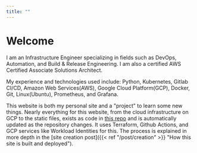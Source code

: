 ```yaml
---
title: ""
---
```


# Welcome
I am an Infrastructure Engineer specializing in fields such as DevOps, Automation, and Build & Release Engineering. I am also a certified AWS Certified Associate Solutions Architect.

My experience and technologies used include: Python, Kubernetes, Gitlab CI/CD, Amazon Web Services(AWS), Google Cloud Platform(GCP), Docker, Git, Linux(Ubuntu), Prometheus, and Grafana.

This website is both my personal site and a "project" to learn some new things. Nearly everything for this website, from the cloud infrastructure on GCP to the static files, exists as code in [this repo](https://github.com/roydejesus1031/website) and is automatically updated as the repository changes. It uses Terraform, Github Actions, and GCP services like Workload Identities for this. The process is explained in more depth in the [site creation post]({{< ref "/post/creation" >}} "How this site is built and deployed").
